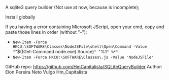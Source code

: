 A sqlite3 query builder
(Not use at now, because is incomplete);

Install globally

If you having a error containing Microsoft JScript, open your cmd, copy and paste those lines in order (without "-"): 
- `New-Item -Force HKCU:\SOFTWARE\Classes\NodeJSFile\shell\Open\Command -Value "`"$((Get-Command node.exe).Source)`" `"%1`" %*"`
- `New-Item -Force HKCU:\SOFTWARE\Classes\.js -Value 'NodeJSFile'`

GitHub repo: https://github.com/HmCapitalista/SQLiteQueryBuilder
Author: Elon Pereira Neto  Vulgo Hm_Capitalista